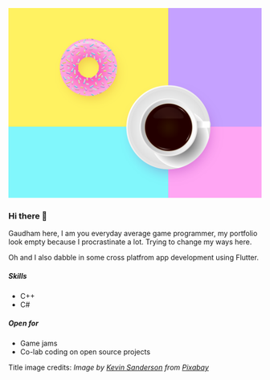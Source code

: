 ![Title Image](titleImage.png)
### Hi there 👋

Gaudham here, I am you everyday average game programmer, my portfolio look empty because I procrastinate a lot. Trying to change my ways here.

Oh and I also dabble in some cross platfrom app development using Flutter.
##### Skills
- C++
- C#

##### Open for
- Game jams
- Co-lab coding on open source projects
<!--
**thorx2/thorx2** is a ✨ _special_ ✨ repository because its `README.md` (this file) appears on your GitHub profile.

Here are some ideas to get you started:

- 🔭 I’m currently working on ...
- 🌱 I’m currently learning ...
- 👯 I’m looking to collaborate on ...
- 🤔 I’m looking for help with ...
- 💬 Ask me about ...
- 📫 How to reach me: ...
- 😄 Pronouns: ...
- ⚡ Fun fact: ...
-->

Title image credits:
_Image by <a href="https://pixabay.com/users/pinwhalestock-13691058/?utm_source=link-attribution&amp;utm_medium=referral&amp;utm_campaign=image&amp;utm_content=4518354">Kevin Sanderson</a> from <a href="https://pixabay.com/?utm_source=link-attribution&amp;utm_medium=referral&amp;utm_campaign=image&amp;utm_content=4518354">Pixabay</a>_
